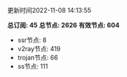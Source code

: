 更新时间2022-11-08 14:13:55

**总订阅: 45**
**总节点: 2626**
**有效节点: 604**
- ssr节点: 8
- v2ray节点: 419
- trojan节点: 66
- ss节点: 111
